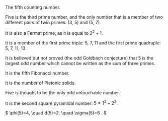 The fifth counting number.

Five is the third prime number, and the only number that is a member of
two different pairs of twin primes: (3, 5) and (5, 7).

It is also a Fermat prime, as it is equal to $2^{2}+1.$

It is a member of the first prime triple: 5, 7, 11 and the first prime
quadruple: 5, 7, 11, 13.

It is believed but not proved (the odd Goldbach conjecture) that 5 is
the largest odd number which cannot be written as the sum of three
primes.

It is the fifth Fibonacci number.

It is the number of Platonic solids.

Five is thought to be the only odd untouchable number.

It is the second square pyramidal number: $5=1^{2}+2^{2}.$

$ \phi(5)=4, \quad d(5)=2, \quad \sigma(5)=6 . $
